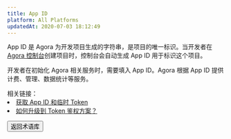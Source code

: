 ```yaml
---
title: App ID
platform: All Platforms
updatedAt: 2020-07-03 18:12:49
---
```

App ID 是 Agora 为开发项目生成的字符串，是项目的唯一标识。当开发者在 [Agora 控制台](https://console.agora.io/)创建项目时，控制台会自动生成 App ID 用于标识这个项目。

开发者在初始化 Agora 相关服务时，需要填入 App ID。Agora 根据 App ID 提供计费、管理、数据统计等服务。

<div class="alert info">相关链接：
	<li><a href="https://docs.agora.io/cn/Agora%20Platform/get_appid_token?platform=All%20Platforms">获取 App ID 和临时 Token</a></li>
	<li><a href="https://docs.agora.io/cn/Interactive%20Broadcast/faq/appid_to_token?platform=All%20Platforms">如何升级到 Token 鉴权方案？</a></li>
</div>


<a href="./terms"><button>返回术语库</button></a>

